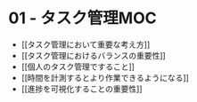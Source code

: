 # 01 - タスク管理MOC

- [[タスク管理において重要な考え方]]
- [[タスク管理におけるバランスの重要性]]
- [[個人のタスク管理ですること]]
- [[時間を計測するとより作業できるようになる]]
- [[進捗を可視化することの重要性]]